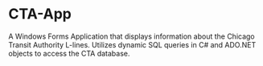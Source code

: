 # CTA-App
A Windows Forms Application that displays information about the Chicago Transit Authority L-lines. Utilizes dynamic SQL queries in C# and ADO.NET objects to access the CTA database.
